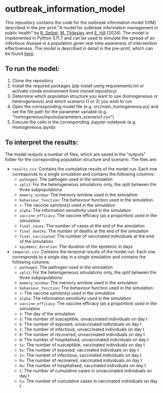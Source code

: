 # outbreak_information_model

This repository contains the code for the outbreak information model (OIM) described in the pre-print "A model for outbreak information management in public health" by [R. Seibel](https://www.imperial.ac.uk/people/s.funk), [M. Tildesley](https://www.imperial.ac.uk/people/a.camacho) and [E. Hill](https://www.imperial.ac.uk/people/a.kucharski) (2024). The model is implemented in Python 3.11.7 and can be used to simulate the spread of an infectious disease in a population given real-time awareness of intervention effectiveness. The model is described in detail in the pre-print, which can be found [here](https://www.medrxiv.org/content/10.1101/2020.04.24.20078024v1).

## To run the model:
1. Clone the repository
2. Install the required packages (pip install using requirements.txt or activate conda environment from cloned repository)
3. Determine which population structure you want to use (homogeneous or heterogeneous) and which scenario (1 or 2) you wish to run.
4. Open the corresponding model file (e.g. src/main_homogeneous.py) and set the file path for the parameter variable (e.g. "homogeneous/inputs/parameters_scenario1.csv")
5. Execute the cells in the corresponding Jupyter notebook (e.g. Homogeneous.ipynb)

## To interpret the results:
The model outputs a number of files, which are saved in the "outputs" folder for the correponding population structure and scenario. The files are:
* `results.csv`: Contains the cumulative results of the model run. Each row corresponds to a single simulation and contains the following columns:
    * `pathogen`: The pathogen used in the simulation
    * `split`: For the heterogeneous simulations only, the split between the three subpopulations
    * `memory_window`: The memory window used in the simulation
    * `behaviour_function`: The behaviour function used in the simulation
    * `r`: The vaccine opinion(s) used in the simulation
    * `alpha`: The information sensitivity used in the simulation
    * `vaccine_efficacy`: The vaccine efficacy (as a proportion) used in the simulation
    * `final_cases`: The number of cases at the end of the simulation
    * `final_deaths`: The number of deaths at the end of the simulation
    * `final_vaccinated`: The number of vaccinated individuals at the end of the simulation
    * `epidemic_duration`: The duration of the epidemic in days
* `temporal.csv`: Contains the temporal results of the model run. Each row corresponds to a single day in a single simulation and contains the following columns:
    * `pathogen`: The pathogen used in the simulation
    * `split`: For the heterogeneous simulations only, the split between the three subpopulations
    * `memory_window`: The memory window used in the simulation
    * `behaviour_function`: The behaviour function used in the simulation
    * `r`: The vaccine opinion(s) used in the simulation
    * `alpha`: The information sensitivity used in the simulation
    * `vaccine_efficacy`: The vaccine efficacy (as a proportion) used in the simulation
    * `t`: The day of the simulation
    * `S`: The number of susceptible, unvaccinated individuals on day t
    * `E`: The number of exposed, unvaccinated individuals on day t
    * `I`: The number of infectious, unvaccinated individuals on day t
    * `R`: The number of recovered, unvaccinated individuals on day t
    * `H`: The number of hospitalised, unvaccinated individuals on day t
    * `Sv`: The number of susceptible, vaccinated individuals on day t
    * `Ev`: The number of exposed, vaccinated individuals on day t
    * `Iv`: The number of infectious, vaccinated individuals on day t
    * `Rv`: The number of recovered, vaccinated individuals on day t
    * `Hv`: The number of hospitalised, vaccinated individuals on day t
    * `C`: The number of cumulative cases in unvaccinated individuals on day t
    * `Cv`: The number of cumulative cases in vaccinated individuals on day t